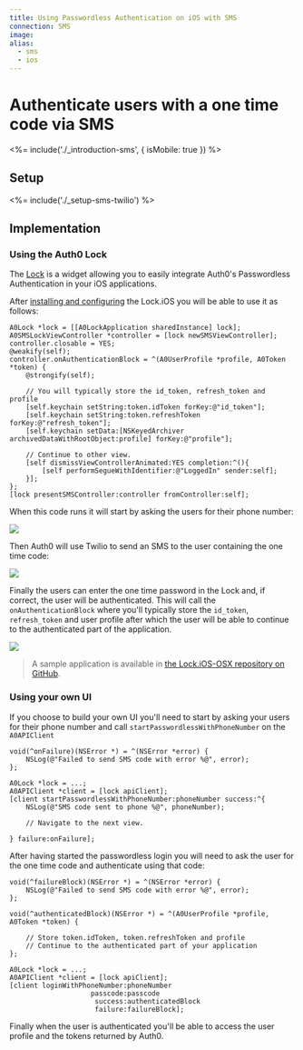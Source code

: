 ```yaml
---
title: Using Passwordless Authentication on iOS with SMS
connection: SMS
image:
alias:
  - sms
  - ios
---
```


# Authenticate users with a one time code via SMS

<%= include('./_introduction-sms', { isMobile: true }) %>

## Setup

<%= include('./_setup-sms-twilio') %>

## Implementation

### Using the Auth0 Lock

The [Lock](https://github.com/auth0/Lock.iOS-OSX) is a widget allowing you to easily integrate Auth0's Passwordless Authentication in your iOS applications.

After [installing and configuring](/articles/libraries/lock-ios#install) the Lock.iOS you will be able to use it as follows:

```
A0Lock *lock = [[A0LockApplication sharedInstance] lock];
A0SMSLockViewController *controller = [lock newSMSViewController];
controller.closable = YES;
@weakify(self);
controller.onAuthenticationBlock = ^(A0UserProfile *profile, A0Token *token) {
    @strongify(self);

    // You will typically store the id_token, refresh_token and profile
    [self.keychain setString:token.idToken forKey:@"id_token"];
    [self.keychain setString:token.refreshToken forKey:@"refresh_token"];
    [self.keychain setData:[NSKeyedArchiver archivedDataWithRootObject:profile] forKey:@"profile"];

    // Continue to other view.
    [self dismissViewControllerAnimated:YES completion:^(){
        [self performSegueWithIdentifier:@"LoggedIn" sender:self];
    }];
};
[lock presentSMSController:controller fromController:self];
```

When this code runs it will start by asking the users for their phone number:

![](/media/articles/connections/passwordless/passwordless-sms-request-ios.png)

Then Auth0 will use Twilio to send an SMS to the user containing the one time code:

![](/media/articles/connections/passwordless/passwordless-sms-receive-code.png)

Finally the users can enter the one time password in the Lock and, if correct, the user will be authenticated. This will call the `onAuthenticationBlock` where you'll typically store the `id_token`, `refresh_token` and user profile after which the user will be able to continue to the authenticated part of the application.

![](/media/articles/connections/passwordless/passwordless-sms-enter-code-ios.png)

> A sample application is available in [the Lock.iOS-OSX repository on GitHub](https://github.com/auth0/Lock.iOS-OSX/blob/master/Lock/Lock/A0HomeViewController.m).

### Using your own UI

If you choose to build your own UI you'll need to start by asking your users for their phone number and call `startPasswordlessWithPhoneNumber` on the `A0APIClient`


```
void(^onFailure)(NSError *) = ^(NSError *error) {
    NSLog(@"Failed to send SMS code with error %@", error);
};

A0Lock *lock = ...;
A0APIClient *client = [lock apiClient];
[client startPasswordlessWithPhoneNumber:phoneNumber success:^{
    NSLog(@"SMS code sent to phone %@", phoneNumber);
    
    // Navigate to the next view.

} failure:onFailure];
```

After having started the passwordless login you will need to ask the user for the one time code and authenticate using that code:

```
void(^failureBlock)(NSError *) = ^(NSError *error) {
    NSLog(@"Failed to send SMS code with error %@", error);
};

void(^authenticatedBlock)(NSError *) = ^(A0UserProfile *profile, A0Token *token) {

    // Store token.idToken, token.refreshToken and profile
    // Continue to the authenticated part of your application
};

A0Lock *lock = ...;
A0APIClient *client = [lock apiClient];
[client loginWithPhoneNumber:phoneNumber
                    passcode:passcode
                     success:authenticatedBlock
                     failure:failureBlock];
```

Finally when the user is authenticated you'll be able to access the user profile and the tokens returned by Auth0.